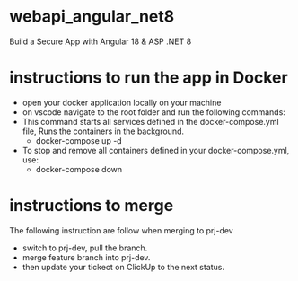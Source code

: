 # webapi_angular_net8

Build a Secure App with Angular 18 &amp; ASP .NET 8

# instructions to run the app in Docker

- open your docker application locally on your machine
- on vscode navigate to the root folder and run the following commands:
- This command starts all services defined in the docker-compose.yml file, Runs the containers in the background.
  - docker-compose up -d
- To stop and remove all containers defined in your docker-compose.yml, use:
  - docker-compose down

# instructions to merge

The following instruction are follow when merging to prj-dev

- switch to prj-dev, pull the branch.
- merge feature branch into prj-dev.
- then update your tickect on ClickUp to the next status.
